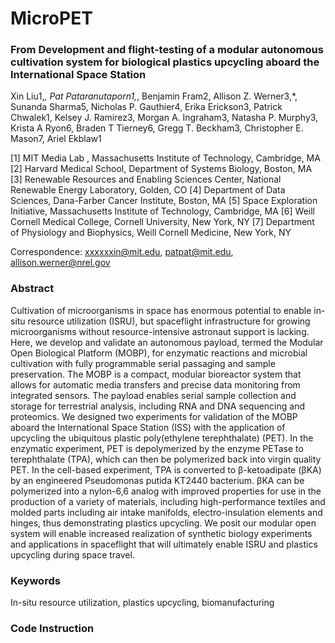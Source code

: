 # MicroPET
###  From Development and flight-testing of a modular autonomous cultivation system for biological plastics upcycling aboard the International Space Station

Xin Liu1,*, Pat Pataranutaporn1,*, Benjamin Fram2, Allison Z. Werner3,*, Sunanda Sharma5, Nicholas P. Gauthier4, Erika Erickson3, Patrick Chwalek1, Kelsey J. Ramirez3, Morgan A. Ingraham3, Natasha P. Murphy3, Krista A Ryon6, Braden T Tierney6, Gregg T. Beckham3, Christopher E. Mason7, Ariel Ekblaw1

[1] MIT Media Lab	, Massachusetts Institute of Technology, Cambridge, MA 
[2] Harvard Medical School, Department of Systems Biology, Boston, MA 
[3] Renewable Resources and Enabling Sciences Center, National Renewable Energy Laboratory, Golden, CO 
[4] Department of Data Sciences, Dana-Farber Cancer Institute, Boston, MA
[5] Space Exploration Initiative, Massachusetts Institute of Technology, Cambridge, MA
[6] Weill Cornell Medical College, Cornell University, New York, NY
[7] Department of Physiology and Biophysics, Weill Cornell Medicine, New York, NY

Correspondence: xxxxxxin@mit.edu, patpat@mit.edu, allison.werner@nrel.gov

### Abstract
Cultivation of microorganisms in space has enormous potential to enable in-situ resource utilization (ISRU), but spaceflight infrastructure for growing microorganisms without resource-intensive astronaut support is lacking. Here, we develop and validate an autonomous payload, termed the Modular Open Biological Platform (MOBP), for enzymatic reactions and microbial cultivation with fully programmable serial passaging and sample preservation. The MOBP is a compact, modular bioreactor system that allows for automatic media transfers and precise data monitoring from integrated sensors. The payload enables serial sample collection and storage for terrestrial analysis, including RNA and DNA sequencing and proteomics. We designed two experiments for validation of the MOBP aboard the International Space Station (ISS) with the application of upcycling the ubiquitous plastic poly(ethylene terephthalate) (PET). In the enzymatic experiment, PET is depolymerized by the enzyme PETase to terephthalate (TPA), which can then be polymerized back into virgin quality PET. In the cell-based experiment, TPA is converted to β-ketoadipate (βKA) by an engineered Pseudomonas putida KT2440 bacterium. βKA can be polymerized into a nylon-6,6 analog with improved properties for use in the production of a variety of materials, including high-performance textiles and molded parts including air intake manifolds, electro-insulation elements and hinges, thus demonstrating plastics upcycling. We posit our modular open system will enable increased realization of synthetic biology experiments and applications in spaceflight that will ultimately enable ISRU and plastics upcycling during space travel.

### Keywords
In-situ resource utilization, plastics upcycling, biomanufacturing

### Code Instruction
